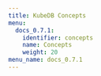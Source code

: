 ```yaml
---
title: KubeDB Concepts
menu:
  docs_0.7.1:
    identifier: concepts
    name: Concepts
    weight: 20
menu_name: docs_0.7.1
---
```

